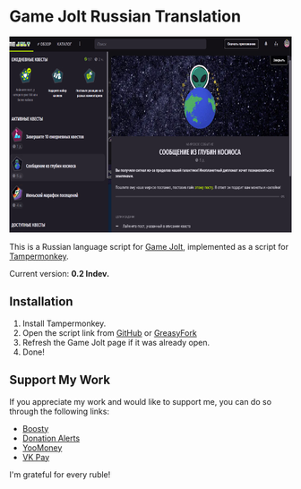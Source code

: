 # Game Jolt Russian Translation
<center>
    <img title="Translation overview" alt="Translation overview" height="350" src="https://github.com/RushanM/GameJolt-Russian-Translation/blob/main/cover.png?raw=true">
</center>

This is a Russian language script for [Game Jolt](https://gamejolt.com/), implemented as a script for [Tampermonkey](https://github.com/Tampermonkey/tampermonkey).

Current version: **0.2 Indev.**

## Installation

1. Install Tampermonkey.
2. Open the script link from [GitHub](https://github.com/RushanM/GameJolt-Russian-Translation/raw/main/%D0%A0%D1%83%D1%81%D0%B8%D1%84%D0%B8%D0%BA%D0%B0%D1%82%D0%BE%D1%80%20Game%20Jolt.user.js) or [GreasyFork](https://greasyfork.org/ru/scripts/496844-game-jolt-russian-translation)
3. Refresh the Game Jolt page if it was already open.
4. Done!

## Support My Work
If you appreciate my work and would like to support me, you can do so through the following links:
* [Boosty](https://boosty.to/rushanm)
* [Donation Alerts](https://www.donationalerts.com/r/deflecta)
* [YooMoney](https://yoomoney.ru/to/410015215253910)
* [VK Pay](https://vk.me/moneysend/deflecta)

I'm grateful for every ruble!